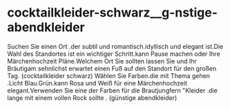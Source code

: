 cocktailkleider-schwarz__g-nstige-abendkleider
==============================================

Suchen Sie einen Ort .der subtil und romantisch.idyllisch und elegant ist.Die Wahl des Standortes ist ein wichtiger Schritt.kann Pause machen oder Ihre Märchenhochzeit Pläne.Welchem ​​Ort Sie sollten lassen Sie und Ihr Bräutigam sehnlichst erwartet einen Fuß auf den Standort für den großen Tag.   (cocktailkleider schwarz)  Wählen Sie Farben.die mit Thema gehen .Licht Blau.Grün.kann Rosa und Weiß für eine Märchenhochzeit elegant.Verwenden Sie eine der Farben für die Brautjungfern \"Kleider .die lange mit einem vollen Rock sollte .  (günstige abendkleider)